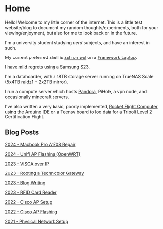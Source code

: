 # Home

Hello! Welcome to my little corner of the internet. This is a little test website/blog to document my random thoughts/experiments, both for your viewing/enjoyment, but also for me to look back on in the future.

I'm a university student studying _nerd_ subjects, and have an interest in such.

My current preferred shell is [zsh on wsl](posts/shell.md) on a [Framework Laptop](posts/frameworkLaptop/frameworkLaptop.md).

I [have mild regrets](posts/s23bloat.md) using a Samsung S23.

I'm a datahoarder, with a 18TB storage server running on TrueNAS Scale (5x4TB raidz1 + 2x2TB mirror).

I run a compute server which hosts [Pandora](posts/pandora.md), PiHole, a vpn node, and occasionally minecraft servers.

I've also written a very basic, poorly implemented, [Rocket Flight Computer](https://github.com/Cubie87/L2RocketSoftware) using the Arduino IDE on a Teensy board to log data for a Tripoli Level 2 Certification Flight. 


## Blog Posts

[2024 - Macbook Pro A1708 Repair](posts/2024-a1708/repair.md)

[2024 - Unifi AP Flashing (OpenWRT)](posts/2024-unifi/unifi.md)

[2023 - VISCA over IP](posts/2023-viscaip/viscaOverIP.md)

[2023 - Rooting a Technicolor Gateway](posts/2023-technicolor/technicolor.md)

[2023 - Blog Writing](posts/2023-blogwriting/blogwriting.md)

[2023 - RFID Card Reader](posts/2023-rfidReader/reader.md)

[2022 - Cisco AP Setup](posts/2022-ciscoWAP/ciscoConfig.md)

[2022 - Cisco AP Flashing](posts/2022-ciscoWAP/ciscoFlash.md)

[2021 - Physical Network Setup](posts/2021-network/network.md)
